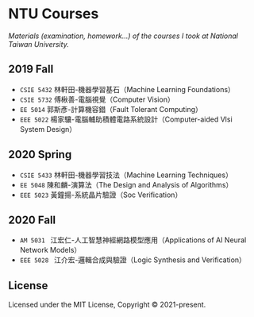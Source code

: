 
# NTU Courses

 _Materials (examination, homework...) of the courses I took at National Taiwan University._

## 2019 Fall

- `CSIE 5432` 林軒田-機器學習基石（Machine Learning Foundations）
- `CSIE 5732` 傅楸善-電腦視覺（Computer Vision）
- `EE 5014` 郭斯彥-計算機容錯（Fault Tolerant Computing）
- `EEE 5022` 楊家驤-電腦輔助積體電路系統設計（Computer-aided Vlsi System Design）

## 2020 Spring

- `CSIE 5433` 林軒田-機器學習技法（Machine Learning Techniques）
- `EE 5048` 陳和麟-演算法（The Design and Analysis of Algorithms）
- `EEE 5023` 黃鐘揚-系統晶片驗證（Soc Verification）


## 2020 Fall

- `AM 5031 ` 江宏仁-人工智慧神經網路模型應用（Applications of AI Neural Network Models）
- `EEE 5028 ` 江介宏-邏輯合成與驗證（Logic Synthesis and Verification）

## License

Licensed under the MIT License, Copyright © 2021-present.